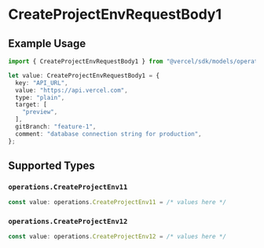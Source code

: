 # CreateProjectEnvRequestBody1

## Example Usage

```typescript
import { CreateProjectEnvRequestBody1 } from "@vercel/sdk/models/operations/createprojectenv.js";

let value: CreateProjectEnvRequestBody1 = {
  key: "API_URL",
  value: "https://api.vercel.com",
  type: "plain",
  target: [
    "preview",
  ],
  gitBranch: "feature-1",
  comment: "database connection string for production",
};
```

## Supported Types

### `operations.CreateProjectEnv11`

```typescript
const value: operations.CreateProjectEnv11 = /* values here */
```

### `operations.CreateProjectEnv12`

```typescript
const value: operations.CreateProjectEnv12 = /* values here */
```

